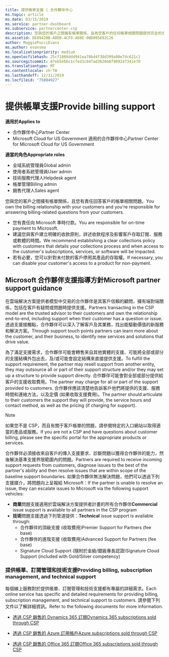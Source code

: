 ```yaml
---
title: 提供帳單支援 | 合作夥伴中心
ms.topic: article
ms.date: 03/15/2019
ms.service: partner-dashboard
ms.subservice: partnercenter-csp
description: 您與您的客戶之間擁有帳單關係，且為您客戶的任何帳單相關問題提供完全的支援。
ms.assetid: DE0942BB-A0D0-4CF9-A60E-0BD095692C26
author: MaggiePucciEvans
ms.author: evansma
ms.localizationpriority: medium
ms.openlocfilehash: 25cf1868ddd941ea78bd4f38d399a90e7dc621c1
ms.sourcegitcommit: 07eb5eb6c1cfed1c84fad3626b8f989247341e70
ms.translationtype: MT
ms.contentlocale: zh-TW
ms.lasthandoff: 12/11/2019
ms.locfileid: "75004927"
---
```

# <a name="provide-billing-support"></a><span data-ttu-id="68677-103">提供帳單支援</span><span class="sxs-lookup"><span data-stu-id="68677-103">Provide billing support</span></span>

<span data-ttu-id="68677-104">**適用於**</span><span class="sxs-lookup"><span data-stu-id="68677-104">**Applies to**</span></span>

-  <span data-ttu-id="68677-105">合作夥伴中心</span><span class="sxs-lookup"><span data-stu-id="68677-105">Partner Center</span></span>
-  <span data-ttu-id="68677-106">Microsoft Cloud for US Government 適用的合作夥伴中心</span><span class="sxs-lookup"><span data-stu-id="68677-106">Partner Center for Microsoft Cloud for US Government</span></span>

<span data-ttu-id="68677-107">**適當的角色**</span><span class="sxs-lookup"><span data-stu-id="68677-107">**Appropriate roles**</span></span>
-   <span data-ttu-id="68677-108">全域系統管理員</span><span class="sxs-lookup"><span data-stu-id="68677-108">Global admin</span></span>
-   <span data-ttu-id="68677-109">使用者系統管理員</span><span class="sxs-lookup"><span data-stu-id="68677-109">User admin</span></span>
-   <span data-ttu-id="68677-110">技術服務代理人</span><span class="sxs-lookup"><span data-stu-id="68677-110">Helpdesk agent</span></span>
-   <span data-ttu-id="68677-111">帳單管理</span><span class="sxs-lookup"><span data-stu-id="68677-111">Billing admin</span></span>
-   <span data-ttu-id="68677-112">銷售代理人</span><span class="sxs-lookup"><span data-stu-id="68677-112">Sales agent</span></span>

<span data-ttu-id="68677-113">您與您的客戶之間擁有帳單關係，且您有責任回答客戶的帳單相關問題。</span><span class="sxs-lookup"><span data-stu-id="68677-113">You own the billing relationship with your customers and you're responsible for answering billing-related questions from your customers.</span></span>

-   <span data-ttu-id="68677-114">您有責任向 Microsoft 準時付款。</span><span class="sxs-lookup"><span data-stu-id="68677-114">You are responsible for on-time payment to Microsoft.</span></span>
-   <span data-ttu-id="68677-115">建議您與客戶建立明確的收款原則，詳述收款程序及影響客戶存取訂閱、服務或軟體的時間。</span><span class="sxs-lookup"><span data-stu-id="68677-115">We recommend establishing a clear collections policy with customers that details your collections process and when access to the customer's subscriptions, services, or software will be impacted.</span></span>
-   <span data-ttu-id="68677-116">若有必要，您可以針對未付款的客戶停用其產品的存取權。</span><span class="sxs-lookup"><span data-stu-id="68677-116">If necessary, you can disable your customer's access to a product for non-payment.</span></span>

## <a name="microsoft-partner-support-guidance"></a><span data-ttu-id="68677-117">Microsoft 合作夥伴支援指導方針</span><span class="sxs-lookup"><span data-stu-id="68677-117">Microsoft partner support guidance</span></span>

<span data-ttu-id="68677-118">在雲端解決方案提供者模型中交易的合作夥伴是其客戶信賴的顧問，擁有端對端關係，包括在客戶有疑問或問題時提供支援。</span><span class="sxs-lookup"><span data-stu-id="68677-118">Partners transacting in the CSP model are the trusted advisor to their customers and own the relationship end-to-end, including support when their customer has a question or issue.</span></span> <span data-ttu-id="68677-119">透過支援接觸點，合作夥伴可以深入了解客戶及其業務，找出能驅動價值的新服務和解決方案。</span><span class="sxs-lookup"><span data-stu-id="68677-119">Through support touch points partners can learn more about the customer, and their business, to identify new services and solutions that drive value.</span></span>

<span data-ttu-id="68677-120">為了滿足支援需求，合作夥伴可能會轉售來自其他實體的支援、可能將全部或部分的支援結構外包出去，及/或可能會設定結構來直接提供支援。</span><span class="sxs-lookup"><span data-stu-id="68677-120">To fulfill the support requirement, the partner may resell support from another entity, they may outsource all or part of their support structure and/or they may set up a structure to provide support directly.</span></span>  <span data-ttu-id="68677-121">合作夥伴可能會對全部或部分提供給客戶的支援收取費用。</span><span class="sxs-lookup"><span data-stu-id="68677-121">The partner may charge for all or part of the support provided to customers.</span></span> <span data-ttu-id="68677-122">合作夥伴應該清楚地告訴客戶他們將提供的支援、服務時間和連絡方法，以及定價 (如果收取支援費用)。</span><span class="sxs-lookup"><span data-stu-id="68677-122">The partner should articulate to their customers the support they will provide, the service hours and contact method, as well as the pricing (if charging for support).</span></span> 

>[!Note]
><span data-ttu-id="68677-123">如果您不是 CSP，而且有關于客戶帳單的問題，請參閱特定的入口網站以取得適當的產品或服務。</span><span class="sxs-lookup"><span data-stu-id="68677-123">If you are not a CSP and have questions about customer billing, please see the specific portal for the appropriate products or services.</span></span>

<span data-ttu-id="68677-124">合作夥伴必須接收來自客戶的傳入支援要求、診斷問題以獲得合作夥伴的能力，然後解決基準支援界限範圍內的問題。</span><span class="sxs-lookup"><span data-stu-id="68677-124">Partners are required to receive incoming support requests from customers, diagnose issues to the best of the partner's ability and then resolve issues that are within scope of the baseline support boundaries.</span></span> <span data-ttu-id="68677-125">如果合作夥伴無法解決問題，他們可以透過下列支援媒介，將問題向上呈報給 Microsoft：</span><span class="sxs-lookup"><span data-stu-id="68677-125">If the partner is unable to resolve an issue, they can escalate issues to Microsoft via the following support vehicles:</span></span>

- <span data-ttu-id="68677-126">**商業**問題支援適用於雲端解決方案提供者計畫的所有合作夥伴</span><span class="sxs-lookup"><span data-stu-id="68677-126">**Commercial** issue support is available to all partners in the CSP program</span></span>
-   <span data-ttu-id="68677-127">**技術**問題支援透過下列管道提供：</span><span class="sxs-lookup"><span data-stu-id="68677-127">**Technical** issue support is available through:</span></span>
    -   <span data-ttu-id="68677-128">合作夥伴的頂級支援 (收取費用)</span><span class="sxs-lookup"><span data-stu-id="68677-128">Premier Support for Partners (fee base)</span></span>
    -   <span data-ttu-id="68677-129">合作夥伴的進階支援 (收取費用)</span><span class="sxs-lookup"><span data-stu-id="68677-129">Advanced Support for Partners (fee base)</span></span>
    -   <span data-ttu-id="68677-130">Signature Cloud Support (隨附於金級/銀級專長認證)</span><span class="sxs-lookup"><span data-stu-id="68677-130">Signature Cloud Support (included with Gold/Silver competency)</span></span>

### <a name="providing-billing-subscription-management-and-technical-support"></a><span data-ttu-id="68677-131">提供帳單、訂閱管理和技術支援</span><span class="sxs-lookup"><span data-stu-id="68677-131">Providing billing, subscription management, and technical support</span></span> 

<span data-ttu-id="68677-132">每個線上服務對於提供帳單、訂閱管理和技術支援都有專屬的詳細需求。</span><span class="sxs-lookup"><span data-stu-id="68677-132">Each online service has specific and detailed requirements for providing billing, subscription management, and technical support to customers.</span></span> <span data-ttu-id="68677-133">請參閱下列文件以了解詳細資訊。</span><span class="sxs-lookup"><span data-stu-id="68677-133">Refer to the following documents for more information.</span></span>

-   [<span data-ttu-id="68677-134">透過 CSP 銷售的 Dynamics 365 訂閱</span><span class="sxs-lookup"><span data-stu-id="68677-134">Dynamics 365 subscriptions sold through CSP</span></span>](https://www.microsoftpartnercommunity.com/t5/CSP/Microsoft-Partner-Support-Guidance/m-p/5262#M30)

-   [<span data-ttu-id="68677-135">透過 CSP 銷售的 Azure 訂用帳戶</span><span class="sxs-lookup"><span data-stu-id="68677-135">Azure subscriptions sold through CSP</span></span>](https://www.microsoftpartnercommunity.com/t5/CSP/Microsoft-Partner-Support-Guidance/m-p/5263#M31)

-   [<span data-ttu-id="68677-136">透過 CSP 銷售的 Office 365 訂閱</span><span class="sxs-lookup"><span data-stu-id="68677-136">Office 365 subscriptions sold through CSP</span></span>](https://www.microsoftpartnercommunity.com/t5/CSP/Microsoft-Partner-Support-Guidance/m-p/5264#M32)
 

